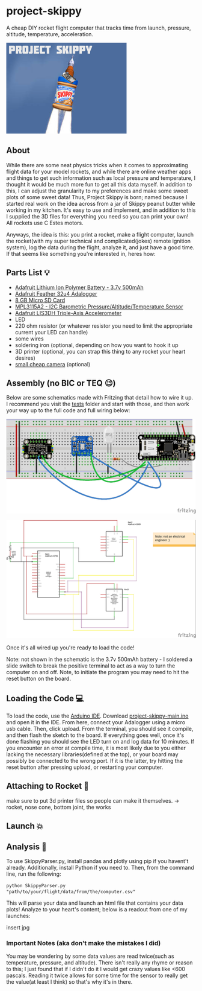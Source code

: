 # project-skippy
A cheap DIY rocket flight computer that tracks time from launch, pressure, altitude, temperature, acceleration.

![](https://github.com/olearyf/project-skippy/blob/master/project-skippy-logo.jpg)

## About

While there are some neat physics tricks when it comes to approximating flight data for your model rockets, and while there are online weather apps and things to get such information such as local pressure and temperature, I thought it would be much more fun to get all this data myself. In addition to this, I can adjust the granularity to my preferences and make some sweet plots of some sweet data! Thus, Project Skippy is born; named because I started real work on the idea across from a jar of Skippy peanut butter while working in my kitchen. It's easy to use and implement, and in addition to this I supplied the 3D files for everything you need so you can print your own! All rockets use C Estes motors. 

Anyways, the idea is this: you print a rocket, make a flight computer, launch the rocket(with my super technical and complicated(jokes) remote ignition system), log the data during the flight, analyze it, and just have a good time. If that seems like something you're interested in, heres how:

## Parts List 💡
- [Adafruit Lithium Ion Polymer Battery - 3.7v 500mAh](https://www.adafruit.com/product/1578)
- [Adafruit Feather 32u4 Adalogger](https://www.adafruit.com/product/2795)
- [8 GB Micro SD Card](https://www.adafruit.com/product/1294)
- [MPL3115A2 - I2C Barometric Pressure/Altitude/Temperature Sensor](https://www.adafruit.com/product/1893)
- [Adafruit LIS3DH Triple-Axis Accelerometer](https://www.adafruit.com/product/2809)
- LED
- 220 ohm resistor (or whatever resistor you need to limit the appropriate current your LED can handle)
- some wires
- soldering iron (optional, depending on how you want to hook it up
- 3D printer (optional, you can strap this thing to any rocket your heart desires)
- [small cheap camera](https://www.amazon.com/gp/product/B07X8LDZ9M/ref=ppx_yo_dt_b_asin_title_o07_s00?ie=UTF8&psc=1) (optional)

## Assembly (no BIC or TEQ 😉)
Below are some schematics made with Fritzing that detail how to wire it up. I recommend you visit the [tests](https://github.com/olearyf/project-skippy/blob/master/tests/about.md) folder and start with those, and then work your way up to the full code and full wiring below:

![](https://github.com/olearyf/project-skippy/blob/master/images/project%20skippy%20PCB_bb.jpg)

![](https://github.com/olearyf/project-skippy/blob/master/images/project%20skippy_schem.jpg)

Once it's all wired up you're ready to load the code!

Note: not shown in the schematic is the 3.7v 500mAh battery - I soldered a slide switch to break the positive terminal to act as a way to turn the computer on and off. Note, to initiate the program you may need to hit the reset button on the board.

## Loading the Code 💻

To load the code, use the  [Arduino IDE](https://www.arduino.cc/en/main/software). Download [project-skippy-main.ino](https://github.com/olearyf/project-skippy/blob/master/project-skippy-main.ino) and open it in the IDE. From here, connect your Adalogger using a micro usb cable. Then, click upload. From the terminal, you should see it compile, and then flash the sketch to the board. If everything goes well, once it's done flashing you should see the LED turn on and log data for 10 minutes. If you encounter an error at compile time, it is most likely due to you either lacking the necessary libraries(defined at the top), or your board may possibly be connected to the wrong port. If it is the latter, try hitting the reset button after pressing upload, or restarting your computer.

## Attaching to Rocket 🚀

make sure to put 3d printer files so people can make it themselves. -> rocket, nose cone, bottom joint, the works

## Launch 💥

## Analysis 📝

To use SkippyParser.py, install pandas and plotly using pip if you havent't already. Additionally, install Python if you need to. Then, from the command line, run the following:
```
python SkippyParser.py "path/to/your/flight/data/from/the/computer.csv"
```
This will parse your data and launch an html file that contains your data plots! Analyze to your heart's content; below is a readout from one of my launches:

insert jpg
  
### Important Notes (aka don't make the mistakes I did)

You may be wondering by some data values are read twice(such as temperature, pressure, and altitude). There isn't really any rhyme or reason to this; I just found that if I didn't do it I would get crazy values like <600 pascals. Reading it twice allows for some time for the sensor to really get the value(at least I think) so that's why it's in there.
